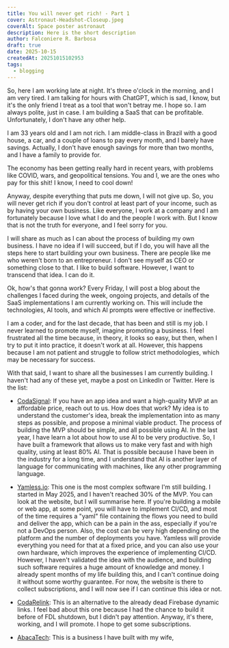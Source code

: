 ```yaml
---
title: You will never get rich! - Part 1
cover: Astronaut-Headshot-Closeup.jpeg
coverAlt: Space poster astronaut
description: Here is the short description
author: Falconiere R. Barbosa
draft: true
date: 2025-10-15
createdAt: 20251015102953
tags:
  - blogging
---
```


So, here I am working late at night. It's three o'clock in the morning, and I am very tired. I am talking for hours with ChatGPT, which is sad, I know, but it's the only friend I treat as a tool that won't betray me. I hope so. I am always polite, just in case. I am building a SaaS that can be profitable. Unfortunately, I don't have any other help.

I am 33 years old and I am not rich. I am middle-class in Brazil with a good house, a car, and a couple of loans to pay every month, and I barely have savings. Actually, I don't have enough savings for more than two months, and I have a family to provide for.

The economy has been getting really hard in recent years, with problems like COVID, wars, and geopolitical tensions. You and I, we are the ones who pay for this shit! I know, I need to cool down!

Anyway, despite everything that puts me down, I will not give up. So, you will never get rich if you don't control at least part of your income, such as by having your own business. Like everyone, I work at a company and I am fortunately because I love what I do and the people I work with. But I know that is not the truth for everyone, and I feel sorry for you.

I will share as much as I can about the process of building my own business. I have no idea if I will succeed, but if I do, you will have all the steps here to start building your own business. There are people like me who weren't born to an entrepreneur. I don't see myself as CEO or something close to that. I like to build software. However, I want to transcend that idea. I can do it.

Ok, how's that gonna work? Every Friday, I will post a blog about the challenges I faced during the week, ongoing projects, and details of the SaaS implementations I am currently working on. This will include the technologies, AI tools, and which AI prompts were effective or ineffective.

I am a coder, and for the last decade, that has been and still is my job. I never learned to promote myself, imagine promoting a business. I feel frustrated all the time because, in theory, it looks so easy, but then, when I try to put it into practice, it doesn't work at all. However, this happens because I am not patient and struggle to follow strict methodologies, which may be necessary for success.

With that said, I want to share all the businesses I am currently building. I haven't had any of these yet, maybe a post on LinkedIn or Twitter. Here is the list:

- [CodaSignal](https://codasignal.com): If you have an app idea and want a high-quality MVP at an affordable price, reach out to us. How does that work? My idea is to understand the customer's idea, break the implementation into as many steps as possible, and propose a minimal viable product. The process of building the MVP should be simple, and all possible using AI. In the last year, I have learn a lot about how to use AI to be very productive. So, I have built a framework that allows us to make very fast and with high quality, using at least 80% AI. That is possible because I have been in the industry for a long time, and I understand that AI is another layer of language for communicating with machines, like any other programming language.

- [Yamless.io](https://yamless.io): This one is the most complex software I'm still building. I started in May 2025, and I haven't reached 30% of the MVP. You can look at the website, but I will summarise here. If you're building a mobile or web app, at some point, you will have to implement CI/CD, and most of the time requires a "yaml" file containing the flows you need to build and deliver the app, which can be a pain in the ass, especially if you're not a DevOps person. Also, the cost can be very high depending on the platform and the number of deployments you have. Yamless will provide everything you need for that at a fixed price, and you can also use your own hardware, which improves the experience of implementing CI/CD. However, I haven't validated the idea with the audience, and building such software requires a huge amount of knowledge and money. I already spent months of my life building this, and I can't continue doing it without some worthy guarantee. For now, the website is there to collect subscriptions, and I will now see if I can continue this idea or not.

- [CodaRelink](https://codarelink.com): This is an alternative to the already dead Firebase dynamic links. I feel bad about this one because I had the chance to build it before of FDL shutdown, but I didn't pay attention. Anyway, it's there, working, and I will promote. I hope to get some subscriptions.

- [AbacaTech](https://abaca.tecg): This is a business I have built with my wife,
